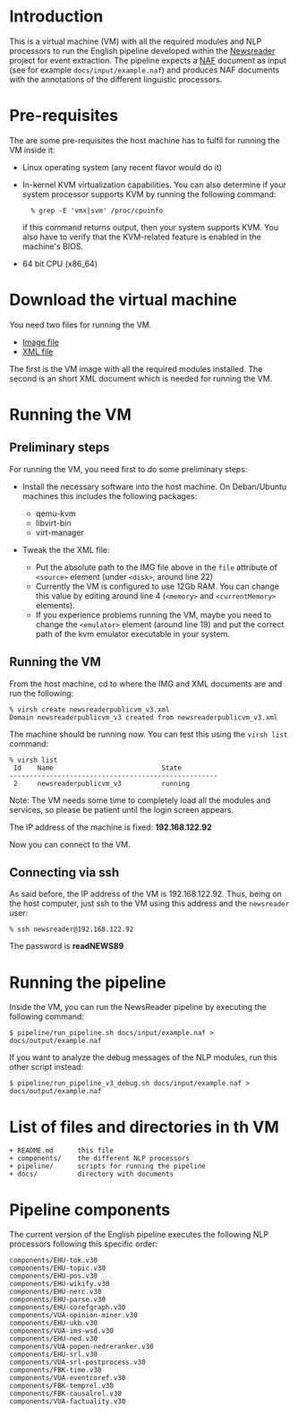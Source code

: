

# Introduction #

This is a virtual machine (VM) with all the required modules and NLP processors to run the English pipeline developed within the [Newsreader](http://www.newsreader-project.eu) project for event extraction. The pipeline expects a [NAF](https://github.com/newsreader/NAF) document as input (see for example `docs/input/example.naf`) and produces NAF documents with the annotations of the different linguistic processors.

# Pre-requisites #

The are some pre-requisites the host machine has to fulfil for running the VM inside it:

* Linux operating system (any recent flavor would do it) 

* In-kernel KVM virtualization capabilities. You can also determine if your system processor supports KVM by running the following command:

        % grep -E 'vmx|svm' /proc/cpuinfo

  if this command returns output, then your system supports KVM. You also have to verify that the KVM-related feature is enabled in the machine's BIOS.

* 64 bit CPU (x86_64)

# Download the virtual machine #

You need two files for running the VM. 

* [Image file](http://ixa2.si.ehu.es/newsreader_resources/newsreaderpublicvm_v3.img)
* [XML file](http://ixa2.si.ehu.es/newsreader_resources/newsreaderpublicvm_v3.xml)

The first is the VM image with all the required modules installed. The second is an short XML document which is needed for running the VM.

# Running the VM #

## Preliminary steps ##

For running the VM, you need first to do some preliminary steps:

* Install the necessary software into the host machine. On Deban/Ubuntu machines this includes the following packages:

    - qemu-kvm
    - libvirt-bin
    - virt-manager

* Tweak the the XML file:
    - Put the absolute path to the IMG file above in the `file` attribute of `<source>` element (under `<disk>`, around line 22)
    - Currently the VM is configured to use 12Gb RAM. You can change this value by editing around line 4 (`<memory>` and `<currentMemory>` elements). 
    - If you experience problems running the VM, maybe you need to change the `<emulator>` element (around line 19) and put the correct path of the kvm emulator executable in your system.

## Running the VM ##

From the host machine, cd to where the IMG and XML documents are and run the following:

    % virsh create newsreaderpublicvm_v3.xml
    Domain newsreaderpublicvm_v3 created from newsreaderpublicvm_v3.xml

The machine should be running now. You can test this using the `virsh list` command:

    % virsh list
     Id    Name                           State
    ----------------------------------------------------
     2     newsreaderpublicvm_v3          running

Note: The VM needs some time to completely load all the modules and services, so please be patient until the login screen appears.

The IP address of the machine is fixed: **192.168.122.92**

Now you can connect to the VM.

## Connecting via ssh ##

As said before, the IP address of the VM is 192.168.122.92. Thus, being on the host computer, just ssh to the VM using this address and the `newsreader` user:

    % ssh newsreader@192.168.122.92

The password is **readNEWS89**

# Running the pipeline #

Inside the VM, you can run the NewsReader pipeline by executing the following command:

    $ pipeline/run_pipeline.sh docs/input/example.naf > docs/output/example.naf

If you want to analyze the debug messages of the NLP modules, run this other script instead:

    $ pipeline/run_pipeline_v3_debug.sh docs/input/example.naf > docs/output/example.naf

# List of files and directories in th VM #

    + README.md      this file
    + components/    the different NLP processors
    + pipeline/      scripts for running the pipeline
    + docs/          directory with documents

# Pipeline components #

The current version of the English pipeline executes the following NLP processors following this specific order:

    components/EHU-tok.v30
    components/EHU-topic.v30
    components/EHU-pos.v30
    components/EHU-wikify.v30
    components/EHU-nerc.v30
    components/EHU-parse.v30
    components/EHU-corefgraph.v30
    components/VUA-opinion-miner.v30
    components/EHU-ukb.v30
    components/VUA-ims-wsd.v30
    components/EHU-ned.v30
    components/VUA-popen-nedreranker.v30
    components/EHU-srl.v30
    components/VUA-srl-postprocess.v30
    components/FBK-time.v30
    components/VUA-eventcoref.v30
    components/FBK-temprel.v30
    components/FBK-causalrel.v30
    components/VUA-factuality.v30
